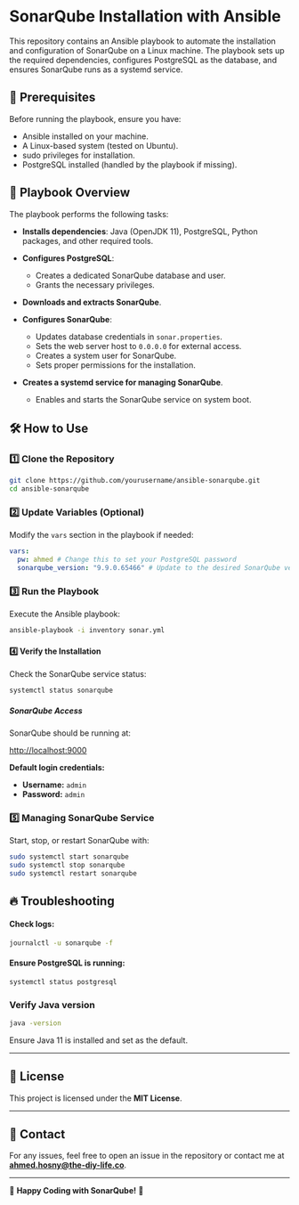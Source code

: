 # SonarQube Installation with Ansible

This repository contains an Ansible playbook to automate the installation and configuration of SonarQube on a Linux machine. The playbook sets up the required dependencies, configures PostgreSQL as the database, and ensures SonarQube runs as a systemd service.

## 📌 Prerequisites

Before running the playbook, ensure you have:

- Ansible installed on your machine.
- A Linux-based system (tested on Ubuntu).
- sudo privileges for installation.
- PostgreSQL installed (handled by the playbook if missing).

## 📂 Playbook Overview

The playbook performs the following tasks:

- **Installs dependencies**: Java (OpenJDK 11), PostgreSQL, Python packages, and other required tools.
  
- **Configures PostgreSQL**:
  - Creates a dedicated SonarQube database and user.
  - Grants the necessary privileges.
  
- **Downloads and extracts SonarQube**.
  
- **Configures SonarQube**:
  - Updates database credentials in `sonar.properties`.
  - Sets the web server host to `0.0.0.0` for external access.
  - Creates a system user for SonarQube.
  - Sets proper permissions for the installation.
  
- **Creates a systemd service for managing SonarQube**.
  - Enables and starts the SonarQube service on system boot.

## 🛠 How to Use

### 1️⃣ Clone the Repository

```bash
git clone https://github.com/yourusername/ansible-sonarqube.git
cd ansible-sonarqube
```

### 2️⃣ Update Variables (Optional)

Modify the `vars` section in the playbook if needed:

```yaml
vars:
  pw: ahmed # Change this to set your PostgreSQL password
  sonarqube_version: "9.9.0.65466" # Update to the desired SonarQube version
```

### 3️⃣ Run the Playbook

Execute the Ansible playbook:

```bash
ansible-playbook -i inventory sonar.yml
```
#### 4️⃣ Verify the Installation  

Check the SonarQube service status:  

```bash
systemctl status sonarqube
```
##### SonarQube Access  

SonarQube should be running at:  

[http://localhost:9000](http://localhost:9000)  

**Default login credentials:**  

- **Username:** `admin`  
- **Password:** `admin`  

### 5️⃣ Managing SonarQube Service  

Start, stop, or restart SonarQube with:  

```bash
sudo systemctl start sonarqube
sudo systemctl stop sonarqube
sudo systemctl restart sonarqube
```

## 🔥 Troubleshooting  

#### Check logs:  
```bash
journalctl -u sonarqube -f
```

#### Ensure PostgreSQL is running:  
```bash
systemctl status postgresql
```
### Verify Java version  
```bash
java -version
```
Ensure Java 11 is installed and set as the default.

---

## 📜 License

This project is licensed under the **MIT License**.

---

## 📧 Contact

For any issues, feel free to open an issue in the repository or contact me at **ahmed.hosny@the-diy-life.co**.

---

🚀 **Happy Coding with SonarQube!** 🎯

